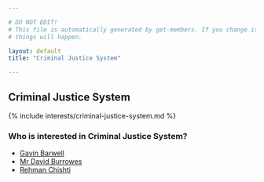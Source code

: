 ```yaml
---

# DO NOT EDIT!
# This file is automatically generated by get-members. If you change it, bad
# things will happen.

layout: default
title: "Criminal Justice System"

---
```


## Criminal Justice System

{% include interests/criminal-justice-system.md %}

### Who is interested in Criminal Justice System?


* [Gavin Barwell](/members/gavin-barwell.html)
* [Mr David Burrowes](/members/mr-david-burrowes.html)
* [Rehman Chishti](/members/rehman-chishti.html)
